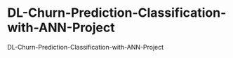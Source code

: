# DL-Churn-Prediction-Classification-with-ANN-Project
DL-Churn-Prediction-Classification-with-ANN-Project
